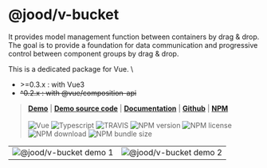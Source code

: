 # @jood/v-bucket

It provides model management function between containers by drag & drop. \
The goal is to provide a foundation for data communication and progressive control between component groups by drag & drop.

This is a dedicated package for Vue. \

- \>=0.3.x : with Vue3
- ~~^0.2.x : with @vue/composition-api~~

> __[Demo](https://molgga.github.io/jood-v-bucket)__
| __[Demo source code](https://github.com/molgga/jood-v-bucket/tree/master/packages/dev/src/components/example)__
| __[Documentation](https://molgga.github.io/jood-v-bucket/documents)__
| __[Github](https://github.com/molgga/jood-v-bucket)__
| __[NPM](https://www.npmjs.com/package/@jood/v-bucket)__
\
\
![Vue](https://img.shields.io/static/v1.svg?label=&style=flat-square&logoColor=white&color=4fc08d&logo=vue.js&message=Vue)
![Typescript](https://img.shields.io/static/v1.svg?label=&style=flat-square&logoColor=white&color=3178c6&logo=typescript&message=Typescript)
![TRAVIS](https://travis-ci.org/molgga/jood-v-bucket.svg?branch=master)
![NPM version](https://img.shields.io/npm/v/@jood/v-bucket.svg)
![NPM license](https://img.shields.io/npm/l/@jood/v-bucket)
![NPM download](https://img.shields.io/npm/dt/@jood/v-bucket)
![NPM bundle size](https://img.shields.io/bundlephobia/min/@jood/v-bucket)

<table style="table-layout: fixed; overflow-wrap: break-word;">
  <tbody>
    <tr>
      <td>
        <img src="https://user-images.githubusercontent.com/2731262/90954882-91865400-e4b3-11ea-8e28-920a165c499a.gif" alt="@jood/v-bucket demo 1" style="max-width: 100%;" />
      </td>
      <td>
        <img src="https://user-images.githubusercontent.com/2731262/90954928-e924bf80-e4b3-11ea-9a98-75fe7cd69355.gif" alt="@jood/v-bucket demo 2" style="max-width: 100%;" />
      </td>
    </tr>
  </tbody>
</table>

